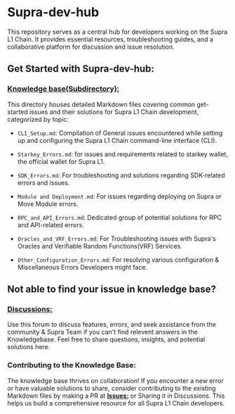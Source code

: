 # **Supra-dev-hub**
This repository serves as a central hub for developers working on the Supra L1 Chain. It provides essential resources, troubleshooting guides, and a collaborative platform for discussion and issue resolution.

## **Get Started with Supra-dev-hub:**

### [**Knowledge base(Subdirectory)**:](https://github.com/Entropy-Foundation/supra-dev-hub/tree/main/Knowledge%20base) 
This directory houses detailed Markdown files covering common get-started issues and their solutions for Supra L1 Chain development, categorized by topic:

- `CLI_Setup.md`: Compilation of General issues encountered while setting up and configuring the Supra L1 Chain command-line interface (CLI).

- `Starkey_Errors.md`: for issues and requirements related to starkey wallet, the official wallet for Supra L1.

- `SDK_Errors.md`: For troubleshooting and solutions regarding SDK-related errors and issues.

- `Module and Deployment.md`: For issues regarding deploying on Supra or Move Module errors.

- `RPC_and_API_Errors.md`: Dedicated group of potential solutions for RPC and API-related errors.

- `Oracles_and_VRF_Errors.md`: For Troubleshooting issues with Supra's Oracles and Verifiable Random Functions(VRF) Services.

- `Other_Configuration_Errors.md`: For resolving various configuration & Miscellaneous Errors Developers might face.

## **Not able to find your issue in knowledge base?**
### [**Discussions**:](https://github.com/Entropy-Foundation/supra-dev-hub/discussions) 
Use this forum to discuss features, errors, and seek assistance from the community & Supra Team if you can't find relevent answers in the Knowledgebase. Feel free to share questions, insights, and potential solutions here.

### Contributing to the Knowledge Base:
The knowledge base thrives on collaboration! If you encounter a new error or have valuable solutions to share, consider contributing to the existing Markdown files by making a PR at [**Issues:**](https://github.com/Entropy-Foundation/supra-dev-hub/issues) or Sharing it in Discussions. This helps us build a comprehensive resource for all Supra L1 Chain developers.
